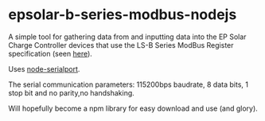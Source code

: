 # epsolar-b-series-modbus-nodejs
A simple tool for gathering data from and inputting data into the EP Solar Charge Controller devices that use the LS-B Series ModBus Register specification (seen [here](http://www.solar-elektro.cz/data/dokumenty/1733_modbus_protocol.pdf)).

Uses [node-serialport](https://github.com/EmergingTechnologyAdvisors/node-serialport).

The serial communication parameters: 115200bps baudrate, 8 data bits, 1 stop bit and no parity,no handshaking.

Will hopefully become a npm library for easy download and use (and glory).
